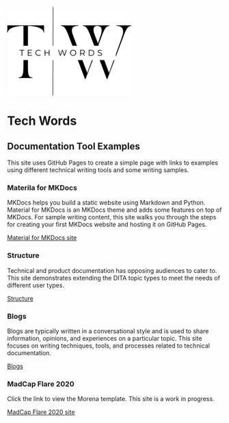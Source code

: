 ![Tech Words example website](images/Black%20Elegant%20Modern%20Name%20Initials%20Monogram%20Logo%201a.png)

# Tech Words

## Documentation Tool Examples

This site uses GitHub Pages to create a simple page with links to examples using different technical writing tools and some writing samples.

### Materila for MKDocs

MKDocs helps you build a static website using Markdown and Python. Material for MKDocs is an MKDocs theme and adds some features on top of MKDocs. For sample writing content, this site walks you through the steps for creating your first MKDocs website and hosting it on GitHub Pages.

[Material for MKDocs site](https://techwords.github.io/mkdocs/)

### Structure

Technical and product documentation has opposing audiences to cater to. This site demonstrates extending the DITA topic types to meet the needs of different user types.

[Structure](https://techwords.github.io/structure/)

### Blogs

Blogs are typically written in a conversational style and is used to share information, opinions, and experiences on a particular topic. This site focuses on writing techniques, tools, and processes related to technical documentation.

[Blogs](https://techwords.github.io/blogs/)

### MadCap Flare 2020

Click the link to view the Morena template. This site is a work in progress.

[MadCap Flare 2020 site](https://techwords.github.io/madcap/Content/Home.htm)
